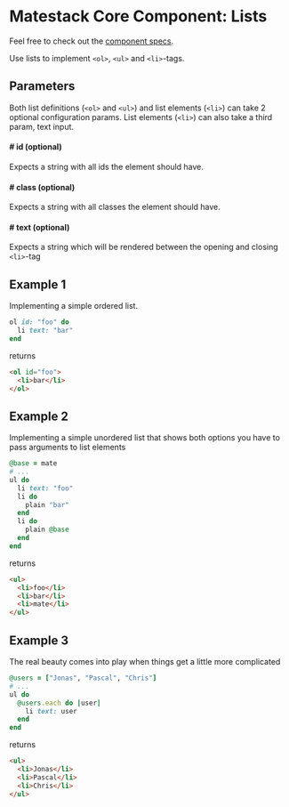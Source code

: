 # Matestack Core Component: Lists

Feel free to check out the [component specs](/spec/usage/components/list_spec.rb).

Use lists to implement `<ol>`, `<ul>` and `<li>`-tags.

## Parameters

Both list definitions (`<ol>` and `<ul>`) and list elements (`<li>`) can take 2 optional configuration params. List elements (`<li>`) can also take a third param, text input.

#### # id (optional)
Expects a string with all ids the element should have.

#### # class (optional)
Expects a string with all classes the element should have.

#### # text (optional)
Expects a string which will be rendered between the opening and closing `<li>`-tag

## Example 1
Implementing a simple ordered list.

```ruby
ol id: "foo" do
  li text: "bar"
end
```

returns

```html
<ol id="foo">
  <li>bar</li>
</ol>
```

## Example 2
Implementing a simple unordered list that shows both options you have to pass arguments to list elements

```ruby
@base = mate
# ...
ul do
  li text: "foo"
  li do
    plain "bar"
  end
  li do
    plain @base
  end
end
```

returns

```html
<ul>
  <li>foo</li>
  <li>bar</li>
  <li>mate</li>
</ul>
```

## Example 3
The real beauty comes into play when things get a little more complicated

```ruby
@users = ["Jonas", "Pascal", "Chris"]
# ...
ul do
  @users.each do |user|
    li text: user
  end
end
```

returns

```html
<ul>
  <li>Jonas</li>
  <li>Pascal</li>
  <li>Chris</li>
</ul>
```
